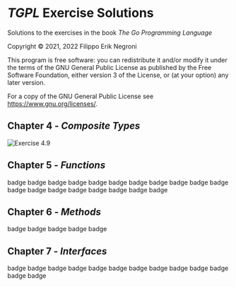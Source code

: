 # *TGPL* Exercise Solutions

Solutions to the exercises in the book *The Go Programming Language*

Copyright © 2021, 2022 Filippo Erik Negroni

This program is free software: you can redistribute it and/or modify it under the terms of the GNU General Public License as published by the Free Software Foundation, either version 3 of the License, or (at your option) any later version.

For a copy of the GNU General Public License see https://www.gnu.org/licenses/.

## Chapter 4 - *Composite Types*

![Exercise 4.9](https://github.com/fenegroni/TGPL-exercise-solutions/actions/workflows/ch4ex9.yml/badge.svg?branch=main)

## Chapter 5 - *Functions*

badge badge badge badge badge badge badge badge badge badge badge badge badge badge badge badge badge badge badge

## Chapter 6 - *Methods*

badge badge badge badge badge

## Chapter 7 - *Interfaces*

badge badge badge badge badge badge badge badge badge badge badge badge badge
